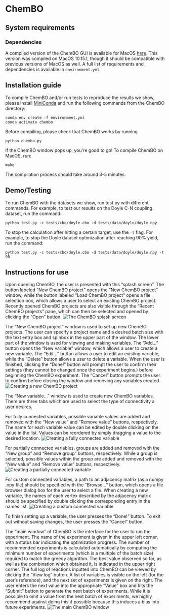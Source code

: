 # ChemBO
## System requirements
### Dependencies
A compiled version of the ChemBO GUI is available for MacOS [here](https://github.com/johnfhartwig/ChemBO/raw/master/chembo.dmg).
This version was compiled on MacOS 10.15.1, though it should be compatible with previous versions of MacOS as well.
A full list of requirements and dependencies is available in `environment.yml`.

## Installation guide
To compile ChemBO and/or run tests to reproduce the results we show, please install [MiniConda](https://docs.conda.io/en/latest/miniconda.html) and run the following commands from the ChemBO directory:
```
conda env create -f environment.yml
conda activate chembo
```
Before compiling, please check that ChemBO works by running
```
python chembo.py
```
If the ChemBO window pops up, you're good to go! To compile ChemBO on MacOS, run:
```
make
```
The compilation process should take around 3-5 minutes.

## Demo/Testing
To run ChemBO with the datasets we show, run test.py with different commands. For example, to test our results on the Doyle C-N coupling dataset, run the command:
```
python test.py -c tests/cbo/doyle.cbo -d tests/data/doyle/doyle.npy
```
To stop the calculation after hitting a certain target, use the `-t` flag. For example, to stop the Doyle dataset optimization after reaching 90% yield, run the command:
```
python test.py -c tests/cbo/doyle.cbo -d tests/data/doyle/doyle.npy -t 90
```

## Instructions for use
Upon opening ChemBO, the user is presented with this “splash screen”. The button labeled “New ChemBO project” opens the “New ChemBO project” window, while the button labeled “Load ChemBO project” opens a file selection box, which allows a user to select an existing ChemBO project. Recently opened ChemBO projects are also visible through the “Recent ChemBO projects” pane, which can then be selected and opened by clicking the “Open” button.
![The ChemBO splash screen](/img/welcome.png)

The “New ChemBO project” window is used to set up new ChemBO projects. The user can specify a project name and a desired batch size with the text entry box and spinbox in the upper part of the window. The lower part of the window is used for viewing and making variables. The “Add…” button opens the “New variable” window, which allows a user to create a new variable. The “Edit…” button allows a user to edit an existing variable, while the “Delete” button allows a user to delete a variable. When the user is finished, clicking the “Done!” button will prompt the user to confirm their settings (they cannot be changed once the experiment begins.) before beginning the ChemBO experiment. The “Cancel” button prompts the user to confirm before closing the window and removing any variables created.
![Creating a new ChemBO project](/img/new_proj.png)

The “New variable…” window is used to create new ChemBO variables. There are three tabs which are used to select the type of connectivity a user desires.

For fully connected variables, possible variable values are added and removed with the “New value” and “Remove value” buttons, respectively. The name for each variable value can be edited by double clicking on the value in the list. Values can be reordered by simply dragging a value to the desired location.
![Creating a fully connected variable](/img/fc_var.png)

For partially connected variables, groups are added and removed with the “New group” and “Remove group” buttons, respectively. While a group is selected, possible values within the group are added and removed with the “New value” and “Remove value” buttons, respectively.
![Creating a partially connected variable](/img/pc_var.png)

For custom connected variables, a path to an adjacency matrix (as a numpy .npy file) should be specified with the “Browse…” button, which opens a file browser dialog box for the user to select a file. When creating a new variable, the names of each vertex described by the adjacency matrix should be specified by double clicking the corresponding entry in the names list.
![Creating a custom connected variable](/img/cc_var.png)

To finish setting up a variable, the user presses the “Done!” button. To exit out without saving changes, the user presses the “Cancel” button.

The “main window” of ChemBO is the interface for the user to run the experiment. The name of the experiment is given in the upper left corner, with a status bar indicating the optimization progress. The number of recommended experiments is calculated automatically by computing the minimum number of experiments (which is a multiple of the batch size) required to match the greedy algorithm. The best value observed so far, as well as the combination which obtained it, is indicated in the upper right corner. The full log of reactions inputted into ChemBO can be viewed by clicking the “View log” button. A list of variables is visible on the left (for the user’s reference), and the next set of experiments is given on the right. The user enters the next value into the appropriate “Value” box and hits the “Submit” button to generate the next batch of experiments. While it is possible to omit a value from the next batch of experiments, we highly recommend against doing this if possible because this induces a bias into future experiments.
![The main ChemBO window](/img/main.png)

